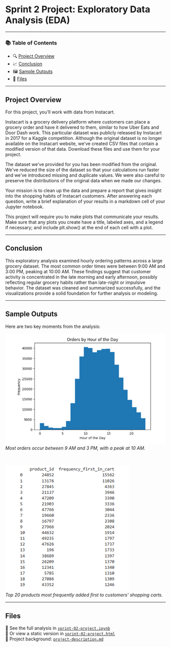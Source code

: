 # Sprint 2 Project: Exploratory Data Analysis (EDA)

---

### 📚 Table of Contents
- 🔍 [Project Overview](#project-overview)
- 📈 [Conclusion](#conclusion)
- 🖼️ [Sample Outputs](#sample-outputs)
- 📁 [Files](#files)

---

## Project Overview

For this project, you’ll work with data from Instacart. 

Instacart is a grocery delivery platform where customers can place a grocery order and have it delivered to them, similar to how Uber Eats and Door Dash work. This particular dataset was publicly released by Instacart in 2017 for a Kaggle competition. Although the original dataset is no longer available on the Instacart website, we’ve created CSV files that contain a modified version of that data. Download these files and use them for your project.

The dataset we've provided for you has been modified from the original. We've reduced the size of the dataset so that your calculations run faster and we’ve introduced missing and duplicate values. We were also careful to preserve the distributions of the original data when we made our changes.

Your mission is to clean up the data and prepare a report that gives insight into the shopping habits of Instacart customers. After answering each question, write a brief explanation of your results in a markdown cell of your Jupyter notebook.

This project will require you to make plots that communicate your results. Make sure that any plots you create have a title, labeled axes, and a legend if necessary; and include plt.show() at the end of each cell with a plot.

---

## Conclusion

This exploratory analysis examined hourly ordering patterns across a large grocery dataset. The most common order times were between 9:00 AM and 3:00 PM, peaking at 10:00 AM. These findings suggest that customer activity is concentrated in the late morning and early afternoon, possibly reflecting regular grocery habits rather than late-night or impulsive behavior. The dataset was cleaned and summarized successfully, and the visualizations provide a solid foundation for further analysis or modeling.

---

## Sample Outputs

Here are two key moments from the analysis:

![Orders by Hour of the Day](project-02-screenshot-1.png)  
*Most orders occur between 9 AM and 3 PM, with a peak at 10 AM.*

<br>

![Top 20 Shopping Cart Products](project-02-screenshot-2.png)  
*Top 20 products most frequently added first to customers' shopping carts.*

---

## Files

📄 See the full analysis in [`sprint-02-project.ipynb`](./sprint-02-project.ipynb)  
📄 Or view a static version in [`sprint-02-project.html`](./sprint-02-project.html)  
📄 Project background: [`project-description.md`](./project-description.md)
